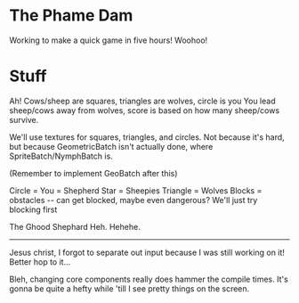 The Phame Dam
=====

Working to make a quick game in five hours! Woohoo!

Stuff
===
Ah! Cows/sheep are squares, triangles are wolves, circle is you
You lead sheep/cows away from wolves, score is based on how many sheep/cows survive.

We'll use textures for squares, triangles, and circles. Not because it's hard, but because GeometricBatch isn't actually done, where SpriteBatch/NymphBatch is.

(Remember to implement GeoBatch after this)

Circle = You = Shepherd
Star = Sheepies
Triangle = Wolves
Blocks = obstacles -- can get blocked, maybe even dangerous? We'll just try blocking first

The Ghood Shephard
Heh. Hehehe.


----

Jesus christ, I forgot to separate out input because I was still working on it! Better hop to it...

Bleh, changing core components really does hammer the compile times. It's gonna be quite a hefty while 'till I see pretty things on the screen.